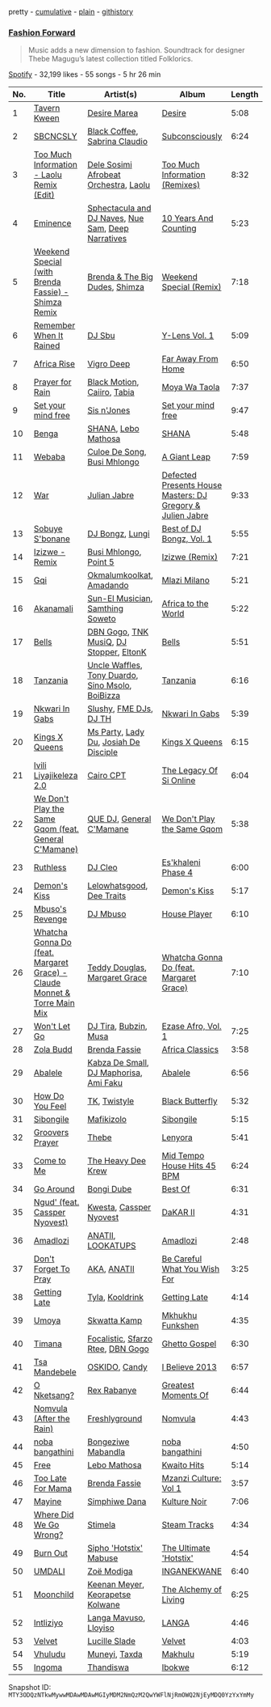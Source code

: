 pretty - [cumulative](/playlists/cumulative/37i9dQZF1DWWvGEj20FfCp.md) - [plain](/playlists/plain/37i9dQZF1DWWvGEj20FfCp) - [githistory](https://github.githistory.xyz/mackorone/spotify-playlist-archive/blob/main/playlists/plain/37i9dQZF1DWWvGEj20FfCp)

### [Fashion Forward](https://open.spotify.com/playlist/37i9dQZF1DWWvGEj20FfCp)

> Music adds a new dimension to fashion\. Soundtrack for designer Thebe Magugu’s latest collection titled Folklorics.

[Spotify](https://open.spotify.com/user/spotify) - 32,199 likes - 55 songs - 5 hr 26 min

| No. | Title | Artist(s) | Album | Length |
|---|---|---|---|---|
| 1 | [Tavern Kween](https://open.spotify.com/track/7h62eL1f1ujScn9lvQ0rH9) | [Desire Marea](https://open.spotify.com/artist/7xfBWpNiwO2yteiY68OB6C) | [Desire](https://open.spotify.com/album/025L0VtAaySW1AwMJOq4b2) | 5:08 |
| 2 | [SBCNCSLY](https://open.spotify.com/track/3Qsqq0NBv10dbyz9NR10ag) | [Black Coffee](https://open.spotify.com/artist/6wMr4zKPrrR0UVz08WtUWc), [Sabrina Claudio](https://open.spotify.com/artist/30DhU7BDmF4PH0JVhu8ZRg) | [Subconsciously](https://open.spotify.com/album/5zIPpR6ufwhSM0RV1wcrhw) | 6:24 |
| 3 | [Too Much Information \- Laolu Remix \(Edit\)](https://open.spotify.com/track/1mHdnrcPMlhwFqMrsS9Kbx) | [Dele Sosimi Afrobeat Orchestra](https://open.spotify.com/artist/6QqfKF0FAhEq6AIKLpDkSb), [Laolu](https://open.spotify.com/artist/53PSeUFq8tMZc0zdd1oUTG) | [Too Much Information \(Remixes\)](https://open.spotify.com/album/4VAJVub0Ft9gCJmODhwThV) | 8:32 |
| 4 | [Eminence](https://open.spotify.com/track/32wfVxSMjJaxduYzhwr49C) | [Sphectacula and DJ Naves](https://open.spotify.com/artist/7yHWqKzRw7VR7zU5e3nIZx), [Nue Sam](https://open.spotify.com/artist/4AVp2MSj1kOsgBDqTCCLra), [Deep Narratives](https://open.spotify.com/artist/0H929hRKMr7lbGcVOx4Q4c) | [10 Years And Counting](https://open.spotify.com/album/0DPl2ct3y1pdUemb4gIa9z) | 5:23 |
| 5 | [Weekend Special \(with Brenda Fassie\) \- Shimza Remix](https://open.spotify.com/track/2B9yUJoXsGuKE7em8gpem1) | [Brenda & The Big Dudes](https://open.spotify.com/artist/3PGhsvfwxsjXsQw2swnopZ), [Shimza](https://open.spotify.com/artist/0WHbjg8hVel1R9kq5794HX) | [Weekend Special \(Remix\)](https://open.spotify.com/album/2L56zpLA8sv3UCDDnKR3U5) | 7:18 |
| 6 | [Remember When It Rained](https://open.spotify.com/track/3ew5AMfjHy1b7knOFmmXtM) | [DJ Sbu](https://open.spotify.com/artist/0oQeiwynBX5yOvysGJBYSq) | [Y\-Lens Vol\. 1](https://open.spotify.com/album/14CkRt7lGVIkP9rtvDcnYK) | 5:09 |
| 7 | [Africa Rise](https://open.spotify.com/track/1EBKDi7F2eOXdnlemJteaY) | [Vigro Deep](https://open.spotify.com/artist/2mF7ygWz9oyJ3L6ZPWlZVH) | [Far Away From Home](https://open.spotify.com/album/1mhvj8JNl8A9L2C413NDna) | 6:50 |
| 8 | [Prayer for Rain](https://open.spotify.com/track/3fQaQ80aDL1pgtU99jZCS4) | [Black Motion](https://open.spotify.com/artist/4x6n41nYGT6O61pSfgW4z7), [Caiiro](https://open.spotify.com/artist/0fs9otT9TtwXUOcFXZomZY), [Tabia](https://open.spotify.com/artist/3fvAIzLvQim7Bas6O8FCK8) | [Moya Wa Taola](https://open.spotify.com/album/4OAWp8cNsUVwN6qQ7TJOl1) | 7:37 |
| 9 | [Set your mind free](https://open.spotify.com/track/1BVT2aKUrKkdOvH9QHzGtp) | [Sis n'Jones](https://open.spotify.com/artist/5qqYN17ygVzGcE0RuQcdGQ) | [Set your mind free](https://open.spotify.com/album/5njRRQYsNnlkRglgWNDb5s) | 9:47 |
| 10 | [Benga](https://open.spotify.com/track/1M3Uowxaph3SR60u8GejAn) | [SHANA](https://open.spotify.com/artist/6DbY4WZbX5HNke3cv2ozJf), [Lebo Mathosa](https://open.spotify.com/artist/1Ml1ICUucZgJMx8Y4t9aJo) | [SHANA](https://open.spotify.com/album/6IABQZM2IgLMRrDNFhSelH) | 5:48 |
| 11 | [Webaba](https://open.spotify.com/track/3s6zqHAMoDOhvKHFkhIGWv) | [Culoe De Song](https://open.spotify.com/artist/69vFBZxQu4TQ4ZDOI9L6KR), [Busi Mhlongo](https://open.spotify.com/artist/4QlgeNz8Uf8xF0f0LNjCbf) | [A Giant Leap](https://open.spotify.com/album/7tW1BJ8y68w0tgXLdCJwXa) | 7:59 |
| 12 | [War](https://open.spotify.com/track/6KS9CuaTgn6pivdfzIdsS4) | [Julian Jabre](https://open.spotify.com/artist/4BoHXKU721zl5a8SEvV4lr) | [Defected Presents House Masters: DJ Gregory & Julien Jabre](https://open.spotify.com/album/2gn3OHZyw0fShGuhs4cYcr) | 9:33 |
| 13 | [Sobuye S'bonane](https://open.spotify.com/track/6Cy8ntT6o6IIUcdEBiydUq) | [DJ Bongz](https://open.spotify.com/artist/7KtERSZgIOlhbYDop9Ra0F), [Lungi](https://open.spotify.com/artist/0bfDbd5ZdmAhX5sAtzUl3I) | [Best of DJ Bongz, Vol\. 1](https://open.spotify.com/album/0mcfKi5RkrrFXslOlS5N6R) | 5:55 |
| 14 | [Izizwe \- Remix](https://open.spotify.com/track/3Oc8kM431qcqOtdqfbHRdv) | [Busi Mhlongo](https://open.spotify.com/artist/4QlgeNz8Uf8xF0f0LNjCbf), [Point 5](https://open.spotify.com/artist/2fcYxRY7xdoe6hMfUWDc5c) | [Izizwe \(Remix\)](https://open.spotify.com/album/0dTJdIfURoh9P3bno7Oqb3) | 7:21 |
| 15 | [Gqi](https://open.spotify.com/track/4u3rf2rX7VzWLBb6BUQCay) | [Okmalumkoolkat](https://open.spotify.com/artist/0CaeXDVwH52TDLA0GLRo4f), [Amadando](https://open.spotify.com/artist/4Sgx7QGaewGTZHPNOi8VWJ) | [Mlazi Milano](https://open.spotify.com/album/4HWijt1wF54JNAkpoARBLU) | 5:21 |
| 16 | [Akanamali](https://open.spotify.com/track/0gKL5HGvDcDwSbfFO2Rmaw) | [Sun\-El Musician](https://open.spotify.com/artist/0W8WpLB5WoXLgiA193LXk6), [Samthing Soweto](https://open.spotify.com/artist/6HwxMgE895sejjGFin9Gvm) | [Africa to the World](https://open.spotify.com/album/2kwSoxZIESwNMdTQ5NwQ2d) | 5:22 |
| 17 | [Bells](https://open.spotify.com/track/7c5rKCDYYbyBsLlJ00NgCD) | [DBN Gogo](https://open.spotify.com/artist/3Oa0mJQWQrUOqJ8fcLuu7l), [TNK MusiQ](https://open.spotify.com/artist/2oA819q93vu53ZDkCJYdbN), [DJ Stopper](https://open.spotify.com/artist/36KSzfIAH1QPHtgxgCNAs8), [EltonK](https://open.spotify.com/artist/10pVHSoimTxm86twXjuEkG) | [Bells](https://open.spotify.com/album/5fb9nAydl4x1Orhsrd4622) | 5:51 |
| 18 | [Tanzania](https://open.spotify.com/track/5z6oqX6l6kTSPB9gSRnLzE) | [Uncle Waffles](https://open.spotify.com/artist/68McnNC9twEtiynOAJRRgZ), [Tony Duardo](https://open.spotify.com/artist/6qF0eiWwQF073J1MuVFs5z), [Sino Msolo](https://open.spotify.com/artist/5zvuXUYTvZczhbPG9HZRYI), [BoiBizza](https://open.spotify.com/artist/1eEtFWkyKW60yUyVwvAeuR) | [Tanzania](https://open.spotify.com/album/3line3IHxaBqcjloHs4ZKN) | 6:16 |
| 19 | [Nkwari In Gabs](https://open.spotify.com/track/1lTFliUGEVQoMHt4u7Dnoe) | [Slushy](https://open.spotify.com/artist/3fmfbwax8xsHstSaLg6CuR), [FME DJs](https://open.spotify.com/artist/7L20ld71ORVperxstbMrMc), [DJ TH](https://open.spotify.com/artist/3WJC1gva7crWkfNFWhr546) | [Nkwari In Gabs](https://open.spotify.com/album/7d5xd499FMhyxWhGjCKQ8Q) | 5:39 |
| 20 | [Kings X Queens](https://open.spotify.com/track/19nOecmM8J8I2K1EGoAdOm) | [Ms Party](https://open.spotify.com/artist/3Ji9JZbTXJBkSjc3Vms9OJ), [Lady Du](https://open.spotify.com/artist/1eQJUHJRurFXGd3j8i8W4x), [Josiah De Disciple](https://open.spotify.com/artist/0Es1TBdBiQPIdwQWLJelte) | [Kings X Queens](https://open.spotify.com/album/2oorUC3H7YUVEcrS7hIiKy) | 6:15 |
| 21 | [Ivili Liyajikeleza 2.0](https://open.spotify.com/track/4ECmUMEaE2fKLpRmtSRNKe) | [Cairo CPT](https://open.spotify.com/artist/5ZU2z8HnE8qlUdBpUoCkMr) | [The Legacy Of Si Online](https://open.spotify.com/album/0Z63RB2AVSojwmCz29x24d) | 6:04 |
| 22 | [We Don't Play the Same Gqom \(feat\. General C'Mamane\)](https://open.spotify.com/track/3LWjYkDV9pbsiqd6dqwzjt) | [QUE DJ](https://open.spotify.com/artist/6ZKszbUwWSNSc0VydBBAka), [General C'Mamane](https://open.spotify.com/artist/3EJuq3QjLiJfFc3SaTaN9g) | [We Don't Play the Same Gqom](https://open.spotify.com/album/1VHMaDdvCCPEGKwn390pz3) | 5:38 |
| 23 | [Ruthless](https://open.spotify.com/track/17A2APhjmx6LhrIlZ2akFX) | [DJ Cleo](https://open.spotify.com/artist/25DGxfawvVBrqZNBzWQj9y) | [Es'khaleni Phase 4](https://open.spotify.com/album/6OUEUzjRmkrMjbpq2TK4Hr) | 6:00 |
| 24 | [Demon's Kiss](https://open.spotify.com/track/110Tyh7NIgA2SSR2gqG5v5) | [Lelowhatsgood](https://open.spotify.com/artist/3G1GDW2fFw536QyuZODfch), [Dee Traits](https://open.spotify.com/artist/78WiGrXy247kAziQ7GATKv) | [Demon's Kiss](https://open.spotify.com/album/1zALwinBKIlQeJPbz39krA) | 5:17 |
| 25 | [Mbuso's Revenge](https://open.spotify.com/track/4ZZ3OWpdPxsX5aBlLPz6B2) | [DJ Mbuso](https://open.spotify.com/artist/6SYbxrGWWJybDiZx1aqOb3) | [House Player](https://open.spotify.com/album/2CbZUpkxIDvJMyPy2JDSr6) | 6:10 |
| 26 | [Whatcha Gonna Do \(feat\. Margaret Grace\) \- Claude Monnet & Torre Main Mix](https://open.spotify.com/track/2pniCMBiLEzkSGCqjZ7Keo) | [Teddy Douglas](https://open.spotify.com/artist/35UGEVPSCcrS0sdLjALMBj), [Margaret Grace](https://open.spotify.com/artist/4SDHIcfali559dalsWQCvY) | [Whatcha Gonna Do \(feat\. Margaret Grace\)](https://open.spotify.com/album/4i7QykFggrPbSwJk4jVhb7) | 7:10 |
| 27 | [Won't Let Go](https://open.spotify.com/track/26qAO4zfxZlLY5OnlgBbAA) | [DJ Tira](https://open.spotify.com/artist/4FC2wXrDWr5lLCZeAUgfVn), [Bubzin](https://open.spotify.com/artist/5FvjCa6QxgX9ABFB7zpgsy), [Musa](https://open.spotify.com/artist/0m7qCjrM89QKTGRxvf6xdB) | [Ezase Afro, Vol\. 1](https://open.spotify.com/album/6YGc62wkylTNCDMCFVkHbv) | 7:25 |
| 28 | [Zola Budd](https://open.spotify.com/track/0qwOrPWqch7GVwMIlzjsgN) | [Brenda Fassie](https://open.spotify.com/artist/07Pw9XQo0hIwtKRrBwo0Rl) | [Africa Classics](https://open.spotify.com/album/6yN2MuXTbbHU0Xh5mk5aWK) | 3:58 |
| 29 | [Abalele](https://open.spotify.com/track/2qxgejJTaZIHNSHDD22Uhl) | [Kabza De Small](https://open.spotify.com/artist/1bNjWBFWsAAzZSR59lRdpR), [DJ Maphorisa](https://open.spotify.com/artist/0mMqD2uqwvCjFvlzo6ayGi), [Ami Faku](https://open.spotify.com/artist/3flcjKgRCeBVZTR8n8iShE) | [Abalele](https://open.spotify.com/album/59lFnkd1eVH8wl0cAXAPoz) | 6:56 |
| 30 | [How Do You Feel](https://open.spotify.com/track/0soaSKPYTNELjNls5uITsQ) | [TK](https://open.spotify.com/artist/7GkLffiNibtscyTkTKltfn), [Twistyle](https://open.spotify.com/artist/0Fw2dHHE9LPJtxHNGNV3c9) | [Black Butterfly](https://open.spotify.com/album/1rYF1dXKuv9N82udulYXFd) | 5:32 |
| 31 | [Sibongile](https://open.spotify.com/track/6Km1obLAyapxOYbAqeRE0Q) | [Mafikizolo](https://open.spotify.com/artist/04Hrgux8cIaNJKUAX7WwJN) | [Sibongile](https://open.spotify.com/album/4RrSUmTqVB1mhabRH4KPGY) | 5:15 |
| 32 | [Groovers Prayer](https://open.spotify.com/track/7qkpkpKOCr6vIuJrLbtBzT) | [Thebe](https://open.spotify.com/artist/1aAwAVypEAUVCgMy67bprS) | [Lenyora](https://open.spotify.com/album/4O8DBlsMzrukb209docL0j) | 5:41 |
| 33 | [Come to Me](https://open.spotify.com/track/3ILEb1FBAV9LxRT4GpSlvA) | [The Heavy Dee Krew](https://open.spotify.com/artist/01iZF3zyizhadMmZoahuzn) | [Mid Tempo House Hits 45 BPM](https://open.spotify.com/album/6qkcbXHMuNhpk54yIvjNLn) | 6:24 |
| 34 | [Go Around](https://open.spotify.com/track/24urHFyxBuBHr0wmvFm9xE) | [Bongi Dube](https://open.spotify.com/artist/1cmefoTFnSOjtIB3GZWQdW) | [Best Of](https://open.spotify.com/album/64PO2sraPwJCG40ghhFr30) | 6:31 |
| 35 | [Ngud' \(feat\. Cassper Nyovest\)](https://open.spotify.com/track/0i2EASYXRiIMjKmExaOk6v) | [Kwesta](https://open.spotify.com/artist/3Px6IenueysHsgCQf9xFVr), [Cassper Nyovest](https://open.spotify.com/artist/18CJ8k3h2Rggioow01dlwP) | [DaKAR II](https://open.spotify.com/album/0dVMCPy4qwJoVxHP3qVgHC) | 4:31 |
| 36 | [Amadlozi](https://open.spotify.com/track/4pHdZenBKRDOpredaVILeG) | [ANATII](https://open.spotify.com/artist/6dX1EJC9XFlM8Ql1wGHC55), [LOOKATUPS](https://open.spotify.com/artist/3Juf3knCVNci9CIpYraBER) | [Amadlozi](https://open.spotify.com/album/1wHEl0itEyhRHNDdIh0UCN) | 2:48 |
| 37 | [Don't Forget To Pray](https://open.spotify.com/track/6MQxRvB9paEB9iBAPhnshO) | [AKA](https://open.spotify.com/artist/1QIghPIrXQQ22G1yNtAKFX), [ANATII](https://open.spotify.com/artist/6dX1EJC9XFlM8Ql1wGHC55) | [Be Careful What You Wish For](https://open.spotify.com/album/3vEQ6xB8lxnWL9iaSRjHIn) | 3:25 |
| 38 | [Getting Late](https://open.spotify.com/track/79RAX0NTNBnzuLieO4zYcr) | [Tyla](https://open.spotify.com/artist/3SozjO3Lat463tQICI9LcE), [Kooldrink](https://open.spotify.com/artist/1XQiB7Gp309l4aHhzgGIlY) | [Getting Late](https://open.spotify.com/album/2N8jO8NkQ0pUyA0MFqRZM6) | 4:14 |
| 39 | [Umoya](https://open.spotify.com/track/6bCvf4kAFEUUCKheEZfDVF) | [Skwatta Kamp](https://open.spotify.com/artist/5Y0pKQ51nrT0IBnd6zDRqk) | [Mkhukhu Funkshen](https://open.spotify.com/album/4nb42BsvE1J91pzixpk10T) | 4:35 |
| 40 | [Timana](https://open.spotify.com/track/0xRvsC9OHb1RgzOYcgu6dD) | [Focalistic](https://open.spotify.com/artist/2GJMSZ7M3D0KyyKRhYgWju), [Sfarzo Rtee](https://open.spotify.com/artist/2kzWkuJM5Na5hINP7akcJj), [DBN Gogo](https://open.spotify.com/artist/3Oa0mJQWQrUOqJ8fcLuu7l) | [Ghetto Gospel](https://open.spotify.com/album/195GWiPzBeREYEZv0sNnRN) | 6:30 |
| 41 | [Tsa Mandebele](https://open.spotify.com/track/3JtOJiuyAXRolvCtLy9YTA) | [OSKIDO](https://open.spotify.com/artist/6PL23hz7B60eFrQ9pxVO9R), [Candy](https://open.spotify.com/artist/4F1OlX4Hsm2bxTepT53MX3) | [I Believe 2013](https://open.spotify.com/album/06NErc3UFxuJwhuajmlF5q) | 6:57 |
| 42 | [O Nketsang?](https://open.spotify.com/track/3OjDd5JzGhYcxu0aORQKxk) | [Rex Rabanye](https://open.spotify.com/artist/59gjiT7gAiwtlNIR3KbgZD) | [Greatest Moments Of](https://open.spotify.com/album/1QQCKEDkhxEPsr4e0z65YO) | 6:44 |
| 43 | [Nomvula \(After the Rain\)](https://open.spotify.com/track/6S1cd5F5cpflZq6bAXQmg1) | [Freshlyground](https://open.spotify.com/artist/7AcV1lk8Zrgo1691PDWEle) | [Nomvula](https://open.spotify.com/album/2kKXMbWFVcqYms0Y5WsjFx) | 4:43 |
| 44 | [noba bangathini](https://open.spotify.com/track/4qfoM0662Amfu0vUBhxzQP) | [Bongeziwe Mabandla](https://open.spotify.com/artist/5upKpIk1pv0hh0u2gwblwy) | [noba bangathini](https://open.spotify.com/album/6bAahiYLIo1WGuiSip2EU0) | 4:50 |
| 45 | [Free](https://open.spotify.com/track/6bP5LhsqD7tkp71PdfZgEf) | [Lebo Mathosa](https://open.spotify.com/artist/1Ml1ICUucZgJMx8Y4t9aJo) | [Kwaito Hits](https://open.spotify.com/album/6i92vQUKsXmaTbcU39bd9R) | 5:14 |
| 46 | [Too Late For Mama](https://open.spotify.com/track/2eBXsyTTPgn7oeEbsoEuCU) | [Brenda Fassie](https://open.spotify.com/artist/07Pw9XQo0hIwtKRrBwo0Rl) | [Mzanzi Culture: Vol 1](https://open.spotify.com/album/1Yp7h6CbDa6oDlm8wEkJgA) | 3:57 |
| 47 | [Mayine](https://open.spotify.com/track/7fFCetN4cwF4gWKIqfOFNZ) | [Simphiwe Dana](https://open.spotify.com/artist/5l39d1wBRlqBC1qhXmYCuu) | [Kulture Noir](https://open.spotify.com/album/5NWVDJtZsH6eHwaBfcwC5z) | 7:06 |
| 48 | [Where Did We Go Wrong?](https://open.spotify.com/track/4Ef3aVvzKnHfuyO6QOAN0n) | [Stimela](https://open.spotify.com/artist/1yMAtMXGMzshFmyog2PY6W) | [Steam Tracks](https://open.spotify.com/album/7JNnYvcQoRTy5402zurZCe) | 4:34 |
| 49 | [Burn Out](https://open.spotify.com/track/0wqorlaFfScZh2Iqf9BvWD) | [Sipho 'Hotstix' Mabuse](https://open.spotify.com/artist/7MUhpMHsLOpEj7figPjCBx) | [The Ultimate 'Hotstix'](https://open.spotify.com/album/3UjSkBMpuXbgOMe9l54ZAw) | 4:54 |
| 50 | [UMDALI](https://open.spotify.com/track/6Ez01NIwZoUm85QtgPK6J0) | [Zoë Modiga](https://open.spotify.com/artist/6vfxDPW9Lc9tAMVy0oeqiB) | [INGANEKWANE](https://open.spotify.com/album/2MfkJ9pIDlnoqF8nDZKoYJ) | 6:40 |
| 51 | [Moonchild](https://open.spotify.com/track/0ojXISI92vC2YHvoN7HvAA) | [Keenan Meyer](https://open.spotify.com/artist/0JZcAWFy9viaXUHqu08nFG), [Keorapetse Kolwane](https://open.spotify.com/artist/77IAL4XEvGuzyXS9aT6SkF) | [The Alchemy of Living](https://open.spotify.com/album/6rC96afb0mApTsgQeA7GZb) | 6:25 |
| 52 | [Intliziyo](https://open.spotify.com/track/0CZjloNcJAOdtB6tsTGUi6) | [Langa Mavuso](https://open.spotify.com/artist/55FBDBLWXQ2sokFravrxop), [Lloyiso](https://open.spotify.com/artist/3CrKgAMSBXsnTugbUqpu6g) | [LANGA](https://open.spotify.com/album/1VRWnJydavNDdU2rKxtjeo) | 4:46 |
| 53 | [Velvet](https://open.spotify.com/track/4CmwOup9NhCmQQI3dCFf0o) | [Lucille Slade](https://open.spotify.com/artist/3Y0PBoYsqmB3fkdbu2WfoT) | [Velvet](https://open.spotify.com/album/4KkgREJmSiRCRuKQa7BI47) | 4:03 |
| 54 | [Vhuludu](https://open.spotify.com/track/1MjOrrnPi3vEfxvF911ZIb) | [Muneyi](https://open.spotify.com/artist/6JzpDqY5CZkjLU40GmmTkM), [Taxda](https://open.spotify.com/artist/7umJtHkUAe4CuLig6vwzq9) | [Makhulu](https://open.spotify.com/album/43PJosTFCL2q2l7N7ohrvc) | 5:19 |
| 55 | [Ingoma](https://open.spotify.com/track/1L8hlyQDH09vqHzuCwZDA2) | [Thandiswa](https://open.spotify.com/artist/6Y5DNQAHBjLtlb7xPOmk3N) | [Ibokwe](https://open.spotify.com/album/4iCpOjGwWQzIbHPlna6QyM) | 6:12 |

Snapshot ID: `MTY3ODQzNTkwMywwMDAwMDAwMGIyMDM2NmQzM2QwYWFlNjRmOWQ2NjEyMDQ0YzYxYmMy`
